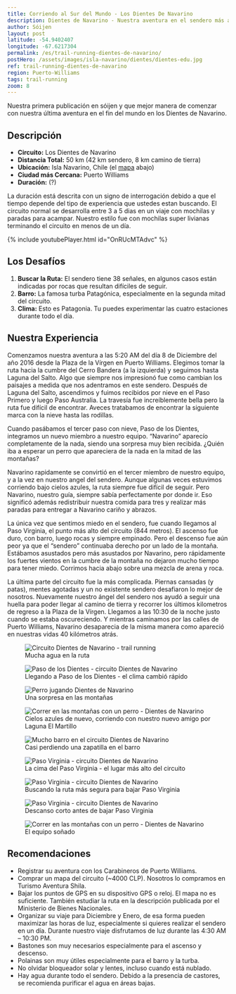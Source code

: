 ```yaml
---
title: Corriendo al Sur del Mundo - Los Dientes De Navarino
description: Dientes de Navarino - Nuestra aventura en el sendero más austral del mundo, junto a recomendaciones para terminar el circuito en un día.
author: Sóijen
layout: post
latitude: -54.9402407
longitude: -67.6217304
permalink: /es/trail-running-dientes-de-navarino/
postHero: /assets/images/isla-navarino/dientes/dientes-edu.jpg
ref: trail-running-dientes-de-navarino
region: Puerto-Williams
tags: trail-running
zoom: 8
---
```

Nuestra primera publicación en sóijen y que mejor manera de comenzar con nuestra última aventura en el fin del mundo en los Dientes de Navarino.

<h2>Descripción</h2>
<ul class="post-stats bullets">
  <li><strong>Circuito:</strong> Los Dientes de Navarino</li>
  <li><strong>Distancia Total:</strong> 50 km (42 km sendero, 8 km camino de tierra)</li>
  <li><strong>Ubicación:</strong> Isla Navarino, Chile (el <a href="#map">mapa</a> abajo)</li>
  <li><strong>Ciudad más Cercana:</strong> Puerto Williams</li>
  <li><strong>Duración:</strong> (?)</li>
</ul>

La duración está descrita con un signo de interrogación debido a que el tiempo depende del tipo de experiencia que ustedes estan buscando. El circuito normal se desarrolla entre 3 a 5 dias en un viaje con mochilas y paradas para acampar. Nuestro estilo fue con mochilas super livianas terminando el circuito en menos de un día.

{% include youtubePlayer.html id="OnRUcMTAdvc" %}

<h2>Los Desafíos</h2>
<ol>
  <li><strong>Buscar la Ruta:</strong> El sendero tiene 38 señales, en algunos casos están indicadas por rocas que resultan difíciles de seguir.</li>
  <li><strong>Barro:</strong> La famosa turba Patagónica, especialmente en la segunda mitad del circuito.</li>
  <li><strong>Clima:</strong> Esto es Patagonia. Tu puedes experimentar las cuatro estaciones durante todo el día.</li>
</ol>

<h2>Nuestra Experiencia</h2>

Comenzamos nuestra aventura a las 5:20 AM  del día 8 de Diciembre del año 2016 desde la Plaza de la Vírgen en Puerto Williams. Elegimos tomar la ruta hacia la cumbre del Cerro Bandera (a la izquierda) y seguimos hasta Laguna del Salto. Algo que siempre nos impresionó fue como cambian los paisajes a medida que nos adentramos en este sendero. Después de Laguna del Salto, ascendimos y fuimos recibidos por nieve en el Paso Primero  y luego Paso Australia. La travesía fue increíblemente bella pero la ruta fue difícil de encontrar. Aveces tratabamos de encontrar la siguiente marca con la nieve hasta las rodillas.

Cuando pasábamos el tercer paso con nieve, Paso de los Dientes, integramos un nuevo miembro a nuestro equipo. “Navarino” aparecío completamente de la nada, siendo una sorpresa  muy bien recibida. ¿Quién iba a esperar un perro que apareciera de la nada en la mitad de las montañas?

Navarino rapidamente se convirtió en el tercer miembro de nuestro equipo, y a la vez en nuestro angel del sendero. Aunque algunas veces estuvimos corriendo bajo cielos azules, la ruta siempre fue difícil de seguir. Pero Navarino, nuestro guía, siempre sabía perfectamente por donde ir. Eso significó además redistribuir nuestra comida para tres y realizar más paradas para entregar a Navarino cariño y abrazos.

La única vez que sentimos miedo en el sendero, fue cuando llegamos al Paso Virginia, el punto más alto del circuito (844 metros). El ascenso fue duro, con barro, luego rocas y siempre empinado. Pero el descenso fue aún peor ya que el “sendero” continuaba derecho por un lado de la montaña. Estábamos asustados pero más asustados por Navarino, pero rápidamente los fuertes vientos en la cumbre de la montaña no dejaron mucho tiempo para tener miedo. Corrimos hacia abajo sobre una mezcla de arena y roca.

La última parte del circuito fue la más complicada. Piernas cansadas (y patas), mentes agotadas y un no existente sendero desafiaron lo mejor de nosotros. Nuevamente nuestro ángel del sendero nos ayudó a seguir una huella para poder llegar al camino de tierra y recorrer los últimos kilometros de regreso a la Plaza de la Vírgen. Llegamos a las 10:30 de la noche justo cuando se estaba oscureciendo. Y mientras caminamos por las calles de Puerto Williams, Navarino desaparecia de la misma manera como apareció en nuestras vidas 40 kilómetros atrás.

<figure class="figure">
  <img class="image" src="/assets/images/isla-navarino/dientes/e-jumping.jpg"
      alt="Circuito Dientes de Navarino - trail running">
     <figcaption class="img-caption">Mucha agua en la ruta</figcaption>
</figure>
<figure class="figure">
  <img class="image" src="/assets/images/isla-navarino/dientes/j-paso-snow.jpg"
      alt="Paso de los Dientes - circuito Dientes de Navarino">
     <figcaption class="img-caption">Llegando a Paso de los Dientes - el clima cambió rápido</figcaption>
</figure>
<figure class="figure">
  <img class="image" src="/assets/images/isla-navarino/dientes/snow-gif.gif"
      alt="Perro jugando Dientes de Navarino">
     <figcaption class="img-caption">Una sorpresa en las montañas</figcaption>
</figure>
<figure class="figure">
  <img class="image" src="/assets/images/isla-navarino/dientes/j-n-running.jpg"
      alt="Correr en las montañas con un perro - Dientes de Navarino">
     <figcaption class="img-caption">Cielos azules de nuevo, corriendo con nuestro nuevo amigo por Laguna El Martillo</figcaption>
</figure>
<figure class="figure">
  <img class="image" src="/assets/images/isla-navarino/dientes/turba-gif.gif"
      alt="Mucho barro en el circuito Dientes de Navarino">
     <figcaption class="img-caption">Casi perdiendo una zapatilla en el barro</figcaption>
</figure>
<figure class="figure">
  <img class="image" src="/assets/images/isla-navarino/dientes/j-n-virginia.jpg"
      alt="Paso Virginia - circuito Dientes de Navarino">
     <figcaption class="img-caption">La cima del Paso Virginia - el lugar más alto del circuito</figcaption>
</figure>
<figure class="figure">
  <img class="image" src="/assets/images/isla-navarino/dientes/n-e-virginia.jpg"
      alt="Paso Virginia - circuito Dientes de Navarino">
     <figcaption class="img-caption">Buscando la ruta más segura para bajar Paso Virginia</figcaption>
</figure>
<figure class="figure">
  <img class="image" src="/assets/images/isla-navarino/dientes/j-n-sitting.jpg"
      alt="Paso Virginia - circuito Dientes de Navarino">
     <figcaption class="img-caption">Descanso corto antes de bajar Paso Virginia</figcaption>
</figure>
<figure class="figure">
  <img class="image" src="/assets/images/isla-navarino/dientes/j-e-n-running.jpg"
      alt="Correr en las montañas con un perro - Dientes de Navarino">
     <figcaption class="img-caption">El equipo soñado</figcaption>
</figure>

<h2>Recomendaciones</h2>
<ul class="post-stats bullets">
  <li>Registrar su aventura con los Carabineros de Puerto Williams.</li>
  <li>Comprar un mapa del circuito (~4000 CLP). Nosotros lo compramos en Turismo Aventura Shila.</li>
  <li>Bajar los puntos de GPS en su dispositivo GPS o reloj. El mapa no es suficiente. También estudiar la ruta en la descripción publicada por el Ministerio de Bienes Nacionales.</li>
  <li>Organizar su viaje para Diciembre y Enero, de esa forma pueden maximizar las horas de luz, especialmente si quieres realizar el sendero en un día. Durante nuestro viaje disfrutamos de luz durante las 4:30 AM –  10:30 PM.</li>
  <li>Bastones son muy necesarios especialmente para el ascenso y descenso.</li>
  <li>Polainas son muy útiles especialmente para el barro y la turba.</li>
  <li>No olvidar bloqueador solar y lentes, incluso cuando está nublado.</li>
  <li>Hay agua durante todo el sendero. Debido a la presencia de castores, se recomienda purificar el agua en áreas bajas.</li>
</ul>
